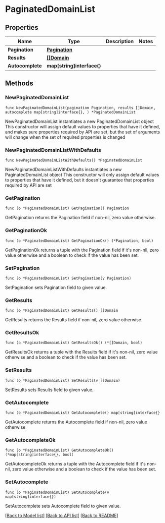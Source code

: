 # PaginatedDomainList

## Properties

Name | Type | Description | Notes
------------ | ------------- | ------------- | -------------
**Pagination** | [**Pagination**](Pagination.md) |  | 
**Results** | [**[]Domain**](Domain.md) |  | 
**Autocomplete** | **map[string]interface{}** |  | 

## Methods

### NewPaginatedDomainList

`func NewPaginatedDomainList(pagination Pagination, results []Domain, autocomplete map[string]interface{}, ) *PaginatedDomainList`

NewPaginatedDomainList instantiates a new PaginatedDomainList object
This constructor will assign default values to properties that have it defined,
and makes sure properties required by API are set, but the set of arguments
will change when the set of required properties is changed

### NewPaginatedDomainListWithDefaults

`func NewPaginatedDomainListWithDefaults() *PaginatedDomainList`

NewPaginatedDomainListWithDefaults instantiates a new PaginatedDomainList object
This constructor will only assign default values to properties that have it defined,
but it doesn't guarantee that properties required by API are set

### GetPagination

`func (o *PaginatedDomainList) GetPagination() Pagination`

GetPagination returns the Pagination field if non-nil, zero value otherwise.

### GetPaginationOk

`func (o *PaginatedDomainList) GetPaginationOk() (*Pagination, bool)`

GetPaginationOk returns a tuple with the Pagination field if it's non-nil, zero value otherwise
and a boolean to check if the value has been set.

### SetPagination

`func (o *PaginatedDomainList) SetPagination(v Pagination)`

SetPagination sets Pagination field to given value.


### GetResults

`func (o *PaginatedDomainList) GetResults() []Domain`

GetResults returns the Results field if non-nil, zero value otherwise.

### GetResultsOk

`func (o *PaginatedDomainList) GetResultsOk() (*[]Domain, bool)`

GetResultsOk returns a tuple with the Results field if it's non-nil, zero value otherwise
and a boolean to check if the value has been set.

### SetResults

`func (o *PaginatedDomainList) SetResults(v []Domain)`

SetResults sets Results field to given value.


### GetAutocomplete

`func (o *PaginatedDomainList) GetAutocomplete() map[string]interface{}`

GetAutocomplete returns the Autocomplete field if non-nil, zero value otherwise.

### GetAutocompleteOk

`func (o *PaginatedDomainList) GetAutocompleteOk() (*map[string]interface{}, bool)`

GetAutocompleteOk returns a tuple with the Autocomplete field if it's non-nil, zero value otherwise
and a boolean to check if the value has been set.

### SetAutocomplete

`func (o *PaginatedDomainList) SetAutocomplete(v map[string]interface{})`

SetAutocomplete sets Autocomplete field to given value.



[[Back to Model list]](../README.md#documentation-for-models) [[Back to API list]](../README.md#documentation-for-api-endpoints) [[Back to README]](../README.md)


